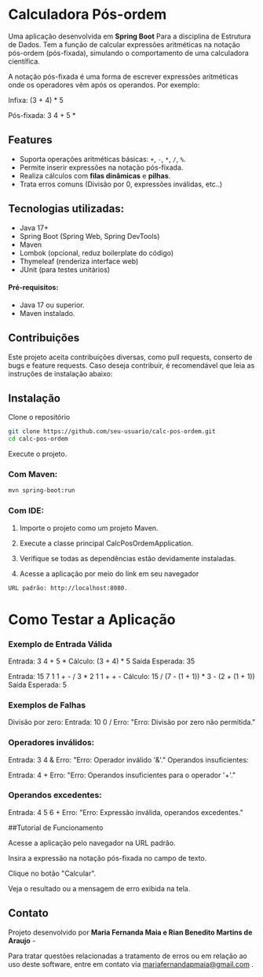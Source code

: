 # Calculadora Pós-ordem

Uma aplicação desenvolvida em **Spring Boot** Para a disciplina de Estrutura de Dados. Tem a função de calcular expressões aritméticas na notação pós-ordem (pós-fixada), simulando o comportamento de uma calculadora científica.

A notação pós-fixada é uma forma de escrever expressões aritméticas onde os operadores vêm após os operandos. Por exemplo:

Infixa: (3 + 4) * 5

Pós-fixada: 3 4 + 5 *

## Features

- Suporta operações aritméticas básicas: `+`, `-`, `*`, `/`, `%`.
- Permite inserir expressões na notação pós-fixada.
- Realiza cálculos com **filas dinâmicas** e **pilhas**.
- Trata erros comuns (Divisão por 0, expressões inválidas, etc..)

## Tecnologias utilizadas:

- Java 17+
- Spring Boot (Spring Web, Spring DevTools)
- Maven
- Lombok (opcional, reduz boilerplate do código)
- Thymeleaf (renderiza interface web)
- JUnit (para testes unitários)

#### Pré-requisitos:

- Java 17 ou superior.
- Maven instalado.

## Contribuições 

Este projeto aceita contribuições diversas, como pull requests, conserto de bugs e feature requests. Caso deseja contribuir, é recomendável que leia as instruções de instalação abaixo:

## Instalação

Clone o repositório

```bash
git clone https://github.com/seu-usuario/calc-pos-ordem.git
cd calc-pos-ordem
```
Execute o projeto.

### Com Maven:

```bash
mvn spring-boot:run
```
### Com IDE:

1. Importe o projeto como um projeto Maven.

2. Execute a classe principal CalcPosOrdemApplication.

3. Verifique se todas as dependências estão devidamente instaladas.

4. Acesse a aplicação por meio do link em seu navegador

```bash
URL padrão: http://localhost:8080.
```

# Como Testar a Aplicação

### Exemplo de Entrada Válida

Entrada: 3 4 + 5 *
Cálculo: (3 + 4) * 5
Saída Esperada: 35

Entrada: 15 7 1 1 + - / 3 * 2 1 1 + + -
Cálculo: 15 / (7 - (1 + 1)) * 3 - (2 + (1 + 1))
Saída Esperada: 5

### Exemplos de Falhas

Divisão por zero:
Entrada: 10 0 /
Erro: "Erro: Divisão por zero não permitida."

### Operadores inválidos:

Entrada: 3 4 &
Erro: "Erro: Operador inválido '&'."
Operandos insuficientes:

Entrada: 4 +
Erro: "Erro: Operandos insuficientes para o operador '+'."

###  Operandos excedentes:

Entrada: 4 5 6 +
Erro: "Erro: Expressão inválida, operandos excedentes."

##Tutorial de Funcionamento

Acesse a aplicação pelo navegador na URL padrão.

Insira a expressão na notação pós-fixada no campo de texto.

Clique no botão "Calcular".

Veja o resultado ou a mensagem de erro exibida na tela.

## Contato
Projeto desenvolvido por **Maria Fernanda Maia e Rian Benedito Martins de Araujo** -

Para tratar questões relacionadas a tratamento de erros ou em relação ao uso deste software, entre em contato via mariafernandapmaia@gmail.com .
